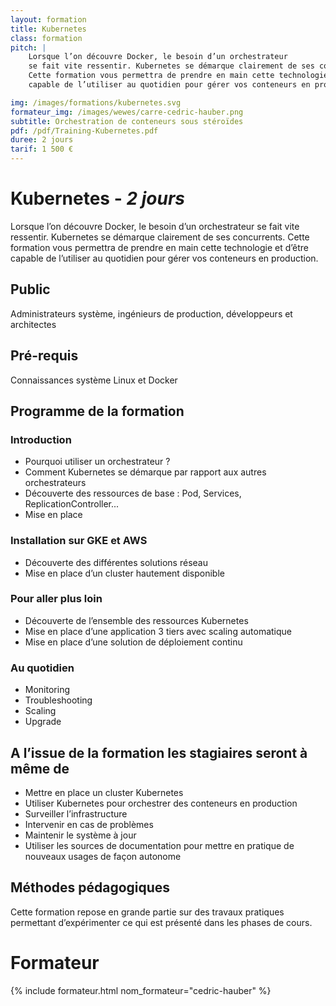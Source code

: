 ```yaml
---
layout: formation
title: Kubernetes
class: formation
pitch: |
    Lorsque l’on découvre Docker, le besoin d’un orchestrateur
    se fait vite ressentir. Kubernetes se démarque clairement de ses concurrents.
    Cette formation vous permettra de prendre en main cette technologie et d’être
    capable de l’utiliser au quotidien pour gérer vos conteneurs en production.

img: /images/formations/kubernetes.svg
formateur_img: /images/wewes/carre-cedric-hauber.png
subtitle: Orchestration de conteneurs sous stéroïdes
pdf: /pdf/Training-Kubernetes.pdf
duree: 2 jours
tarif: 1 500 €
---
```


# Kubernetes - *2 jours*


Lorsque l’on découvre Docker, le besoin d’un orchestrateur se fait vite ressentir.
Kubernetes se démarque clairement de ses concurrents.
Cette formation vous permettra de prendre en main cette technologie et d’être capable de l’utiliser au quotidien pour
gérer vos conteneurs en production.


## Public


Administrateurs système, ingénieurs de production, développeurs et architectes

## Pré-requis


Connaissances système Linux et Docker




## Programme de la formation

### Introduction

* Pourquoi utiliser un orchestrateur ?
* Comment Kubernetes se démarque par rapport aux autres orchestrateurs
* Découverte des ressources de base : Pod, Services, ReplicationController...
* Mise en place


### Installation sur GKE et AWS

* Découverte des différentes solutions réseau
* Mise en place d’un cluster hautement disponible

### Pour aller plus loin

* Découverte de l’ensemble des ressources Kubernetes
* Mise en place d’une application 3 tiers avec scaling automatique
* Mise en place d’une solution de déploiement continu

### Au quotidien

* Monitoring
* Troubleshooting
* Scaling
* Upgrade


## A l’issue de la formation les stagiaires seront à même de


* Mettre en place un cluster Kubernetes
* Utiliser Kubernetes pour orchestrer des conteneurs en production
* Surveiller l’infrastructure
* Intervenir en cas de problèmes
* Maintenir le système à jour
* Utiliser les sources de documentation pour mettre en pratique de nouveaux usages de façon autonome


## Méthodes pédagogiques

Cette formation repose en grande partie sur des travaux pratiques permettant d’expérimenter ce qui est présenté dans
les phases de cours.

# Formateur

{% include formateur.html nom_formateur="cedric-hauber" %}
